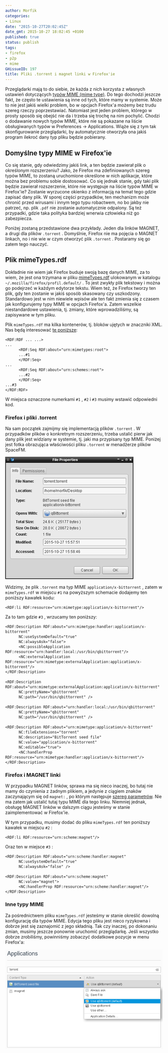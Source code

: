 ```yaml
---
author: Morfik
categories:
- Linux
date: "2015-10-27T20:02:45Z"
date_gmt: 2015-10-27 18:02:45 +0100
published: true
status: publish
tags:
- firefox
- p2p
- mime
GHissueID: 197
title: Pliki .torrent i magnet linki w Firefox'ie
---
```


Przeglądarki mają to do siebie, że każda z nich korzysta z własnych ustawień dotyczących [typów MIME
(mime type)][1]. Do tego dochodzi jeszcze fakt, że często te ustawienia są inne od tych, które mamy
w systemie. Może to nie jest jakiś wielki problem, bo w opcjach Firefox'a możemy bez trudu szereg
rzeczy poprzestawiać. Natomiast jest jeden problem, którego w prosty sposób się obejść nie da i
trzeba się trochę na nim pochylić. Chodzi o dodawanie nowych typów MIME, które nie są pokazane na
liście obsługiwanych typów w Preferences -> Applications. Wiąże się z tym tak skonfigurowanie
przeglądarki, by automatycznie otworzyła ona jakiś program ilekroć dany typ pliku będzie pobierany.

<!--more-->
## Domyślne typy MIME w Firefox'ie

Co się stanie, gdy odwiedzimy jakiś link, a ten będzie zawierał plik o określonym rozszerzeniu?
Jako, że Firefox ma zdefiniowanych szereg typów MIME, to zostaną uruchomione określone w nich
aplikacje, które można bez problemu sobie dostosować. Co się jednak stanie, gdy taki plik będzie
zawierał rozszerzenie, które nie występuje na liście typów MIME w Firefox'ie? Zostanie wyrzucone
okienko z informacją na temat tego gdzie zapisać dany plik. W sporej części przypadków, ten
mechanizm może chronić przed wirusami i innym tego typu robactwem, no bo jakby nie patrzeć, np. plik
`.pdf` nie zostanie automatycznie odpalony. Są też przypadki, gdzie taka polityka bardziej wnerwia
człowieka niż go zabezpiecza.

Poniżej zostaną przedstawione dwa przykłady. Jeden dla linków MAGNET, a drugi dla plików
`.torrent` . Domyślnie, Firefox nie ma pojęcia o MAGNET linkach, no i nie wie w czym otworzyć plik
`.torrent` . Postaramy się go zatem tego nauczyć.

## Plik mimeTypes.rdf

Dokładnie nie wiem jak Firefox buduje swoją bazę danych MIME, za to wiem, że jest ona trzymana w
pliku [mimeTypes.rdf][2] ulokowanym w katalogu `~/.mozilla/firefox/profil.default/` . To jest
zwykły plik tekstowy i można go podejrzeć w każdym edytorze tekstu. Wiem też, że Firefox tworzy ten
plik, gdy ten zostanie w jakiś sposób skasowany czy uszkodzony. Standardowo jest w nim niewiele
wpisów ale ten fakt zmienia się z czasem jak konfigurujemy typy MIME w opcjach Firefox'a. Zatem
wszelkie niestandardowe ustawienia, tj. zmiany, które wprowadziliśmy, są zapisywane w tym pliku.

Plik `mimeTypes.rdf` ma kilka kontenerów, tj. bloków ujętych w znaczniki XML. Nas będą interesować
[te poniższe][3]:

    <RDF:RDF ... ...>
    ...
          <RDF:Seq RDF:about="urn:mimetypes:root">
          ...#1
          </RDF:Seq>
    ...
          <RDF:Seq RDF:about="urn:schemes:root">
          ...#2
          </RDF:Seq>
    ...#3
    </RDF:RDF>

W miejsca oznaczone numerkami `#1` , `#2` i `#3` musimy wstawić odpowiedni kod.

### Firefox i pliki .torrent

Na sam początek zajmijmy się implementacją plików `.torrent` . W przypadków plików o konkretnym
rozszerzeniu, trzeba ustalić pierw jak dany plik jest widziany w systemie, tj. jaki ma przypisany
typ MIME. Poniżej jest fotka obrazująca właściwości pliku `.torrent` w menadżerze plików SpaceFM.

![spacefm-mimetypes-rdf](/img/2015/10/1.spacefm-mimetypes-rdf.png#medium)

Widzimy, że plik `.torrent` ma typ MIME `application/x-bittorrent` , zatem w `mimeTypes.rdf` w
miejscu `#1` na powyższym schemacie dodajemy ten poniższy kawałek kodu:

    <RDF:li RDF:resource="urn:mimetype:application/x-bittorrent"/>

Za to tam gdzie `#3` , wrzucamy ten poniższy:

    <RDF:Description RDF:about="urn:mimetype:handler:application/x-bittorrent"
          NC:useSystemDefault="true"
          NC:alwaysAsk="false">
          <NC:possibleApplication RDF:resource="urn:handler:local:/usr/bin/qbittorrent"/>
          <NC:externalApplication RDF:resource="urn:mimetype:externalApplication:application/x-bittorrent"/>
    </RDF:Description>

    <RDF:Description RDF:about="urn:mimetype:externalApplication:application/x-bittorrent"
          NC:prettyName="qbittorrent"
          NC:path="/usr/bin/qbittorrent" />

    <RDF:Description RDF:about="urn:handler:local:/usr/bin/qbittorrent"
          NC:prettyName="qbittorrent"
          NC:path="/usr/bin/qbittorrent" />

    <RDF:Description RDF:about="urn:mimetype:application/x-bittorrent"
          NC:fileExtensions="torrent"
          NC:description="BitTorrent seed file"
          NC:value="application/x-bittorrent"
          NC:editable="true">
          <NC:handlerProp RDF:resource="urn:mimetype:handler:application/x-bittorrent"/>
    </RDF:Description>

### Firefox i MAGNET linki

W przypadku MAGNET linków, sprawa ma się nieco inaczej, bo tutaj nie mamy do czynienia z żadnym
plikiem, a jedynie z ciągiem znaków zaczynającym się od `magnet:` , po którym następuje [szereg
parametrów][4]. Nie ma zatem jak ustalić tutaj typu MIME dla tego linku. Niemniej jednak, obsługę
MAGNET linków w dalszym ciągu jesteśmy w stanie zaimplementować w Firefox'ie.

W tym przypadku, musimy dodać do pliku `mimeTypes.rdf` ten poniższy kawałek w miejscu `#2` :

    <RDF:li RDF:resource="urn:scheme:magnet"/>

Oraz ten w miejsce `#3` :

    <RDF:Description RDF:about="urn:scheme:handler:magnet"
          NC:useSystemDefault="true"
          NC:alwaysAsk="false" />

    <RDF:Description RDF:about="urn:scheme:magnet"
          NC:value="magnet">
          <NC:handlerProp RDF:resource="urn:scheme:handler:magnet"/>
    </RDF:Description>

### Inne typy MIME

Za pośrednictwem pliku `mimeTypes.rdf` jesteśmy w stanie określić dowolną konfigurację dla typów
MIME. Edycja tego pliku jest nieco ryzykowna i dobrze jest się zaznajomić z jego składnią. Tak czy
inaczej, po dokonaniu zmian, musimy jeszcze ponownie uruchomić przeglądarkę. Jeśli wszystko dobrze
zrobiliśmy, powinniśmy zobaczyć dodatkowe pozycje w menu Firefox'a:

![firefox-mimetypes-rdf](/img/2015/10/2.firefox-mimetypes-rdf.png#big)

[1]: https://pl.wikipedia.org/wiki/Typ_MIME
[2]: http://kb.mozillazine.org/MimeTypes.rdf
[3]: https://askubuntu.com/questions/384375/how-can-i-get-firefox-to-open-torrent-files-with-transmission
[4]: https://en.wikipedia.org/wiki/Magnet_URI_scheme
